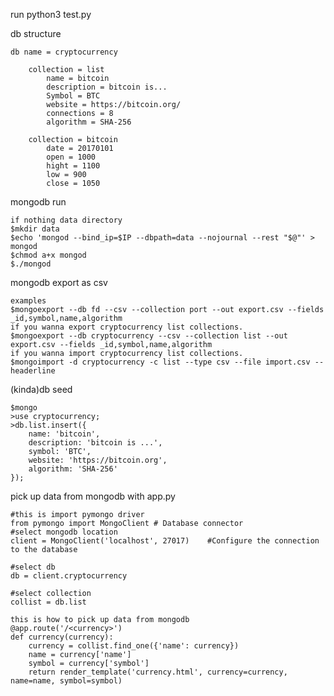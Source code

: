 run
    python3 test.py
    
db structure

    db name = cryptocurrency

        collection = list
            name = bitcoin
            description = bitcoin is...
            Symbol = BTC
            website = https://bitcoin.org/
            connections = 8
            algorithm = SHA-256

        collection = bitcoin
            date = 20170101
            open = 1000
            hight = 1100
            low = 900
            close = 1050

mongodb run

    if nothing data directory
    $mkdir data
    $echo 'mongod --bind_ip=$IP --dbpath=data --nojournal --rest "$@"' > mongod
    $chmod a+x mongod
    $./mongod


mongodb export as csv

    examples
    $mongoexport --db fd --csv --collection port --out export.csv --fields _id,symbol,name,algorithm
    if you wanna export cryptocurrency list collections.
    $mongoexport --db cryptocurrency --csv --collection list --out export.csv --fields _id,symbol,name,algorithm
    if you wanna import cryptocurrency list collections.
    $mongoimport -d cryptocurrency -c list --type csv --file import.csv --headerline

(kinda)db seed 

    $mongo
    >use cryptocurrency;
    >db.list.insert({
        name: 'bitcoin',
        description: 'bitcoin is ...',
        symbol: 'BTC',
        website: 'https://bitcoin.org',
        algorithm: 'SHA-256'
    });
    

pick up data from mongodb with app.py

    #this is import pymongo driver
    from pymongo import MongoClient # Database connector
    #select mongodb location
    client = MongoClient('localhost', 27017)    #Configure the connection to the database

    #select db
    db = client.cryptocurrency

    #select collection
    collist = db.list

    this is how to pick up data from mongodb
    @app.route('/<currency>')
    def currency(currency):
    	currency = collist.find_one({'name': currency})
    	name = currency['name']
    	symbol = currency['symbol']
    	return render_template('currency.html', currency=currency, name=name, symbol=symbol)

